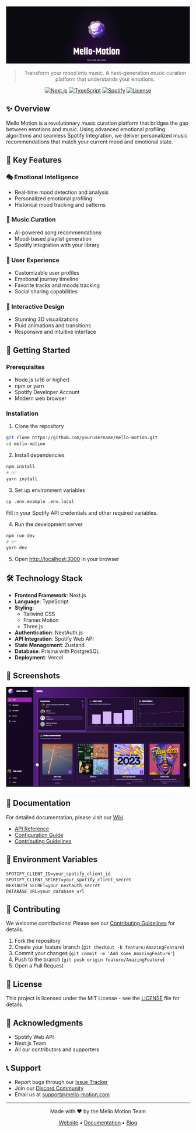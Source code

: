 <div align="center">
  
<div align="center">

 ![alt text](image-1.png)

</div>

> Transform your mood into music. A next-generation music curation platform that understands your emotions.

[![Next.js](https://img.shields.io/badge/Next.js-black?style=for-the-badge&logo=next.js&logoColor=white)](https://nextjs.org/)
[![TypeScript](https://img.shields.io/badge/TypeScript-007ACC?style=for-the-badge&logo=typescript&logoColor=white)](https://www.typescriptlang.org/)
[![Spotify](https://img.shields.io/badge/Spotify-1ED760?style=for-the-badge&logo=spotify&logoColor=white)](https://developer.spotify.com/documentation/web-api/)
[![License](https://img.shields.io/badge/License-MIT-yellow.svg?style=for-the-badge)](LICENSE)

</div>

## ✨ Overview

Mello Motion is a revolutionary music curation platform that bridges the gap between emotions and music. Using advanced emotional profiling algorithms and seamless Spotify integration, we deliver personalized music recommendations that match your current mood and emotional state.

## 🎯 Key Features

### 🎭 Emotional Intelligence
- Real-time mood detection and analysis
- Personalized emotional profiling
- Historical mood tracking and patterns

### 🎵 Music Curation
- AI-powered song recommendations
- Mood-based playlist generation
- Spotify integration with your library

### 👤 User Experience
- Customizable user profiles
- Emotional journey timeline
- Favorite tracks and moods tracking
- Social sharing capabilities

### 🎨 Interactive Design
- Stunning 3D visualizations
- Fluid animations and transitions
- Responsive and intuitive interface

## 🚀 Getting Started

### Prerequisites

- Node.js (v16 or higher)
- npm or yarn
- Spotify Developer Account
- Modern web browser

### Installation

1. Clone the repository
```bash
git clone https://github.com/yourusername/mello-motion.git
cd mello-motion
```

2. Install dependencies
```bash
npm install
# or
yarn install
```

3. Set up environment variables
```bash
cp .env.example .env.local
```
Fill in your Spotify API credentials and other required variables.

4. Run the development server
```bash
npm run dev
# or
yarn dev
```

5. Open [http://localhost:3000](http://localhost:3000) in your browser

## 🛠️ Technology Stack

- **Frontend Framework**: Next.js
- **Language**: TypeScript
- **Styling**: 
  - Tailwind CSS
  - Framer Motion
  - Three.js
- **Authentication**: NextAuth.js
- **API Integration**: Spotify Web API
- **State Management**: Zustand
- **Database**: Prisma with PostgreSQL
- **Deployment**: Vercel

## 📱 Screenshots

<div align="center">

![alt text](image.png)

</div>

## 📖 Documentation

For detailed documentation, please visit our [Wiki](https://github.com/yourusername/mello-motion/wiki).

- [API Reference](docs/api.md)
- [Configuration Guide](docs/configuration.md)
- [Contributing Guidelines](CONTRIBUTING.md)

## 🔐 Environment Variables

```env
SPOTIFY_CLIENT_ID=your_spotify_client_id
SPOTIFY_CLIENT_SECRET=your_spotify_client_secret
NEXTAUTH_SECRET=your_nextauth_secret
DATABASE_URL=your_database_url
```

## 🤝 Contributing

We welcome contributions! Please see our [Contributing Guidelines](CONTRIBUTING.md) for details.

1. Fork the repository
2. Create your feature branch (`git checkout -b feature/AmazingFeature`)
3. Commit your changes (`git commit -m 'Add some AmazingFeature'`)
4. Push to the branch (`git push origin feature/AmazingFeature`)
5. Open a Pull Request

## 📄 License

This project is licensed under the MIT License - see the [LICENSE](LICENSE) file for details.

## 🙏 Acknowledgments

- Spotify Web API
- Next.js Team
- All our contributors and supporters

## 📞 Support

- Report bugs through our [Issue Tracker](https://github.com/yourusername/mello-motion/issues)
- Join our [Discord Community](https://discord.gg/mello-motion)
- Email us at support@mello-motion.com

---

<div align="center">

Made with ❤️ by the Mello Motion Team

[Website](https://mello-motion.com) • [Documentation](https://docs.mello-motion.com) • [Blog](https://blog.mello-motion.com)

</div>
